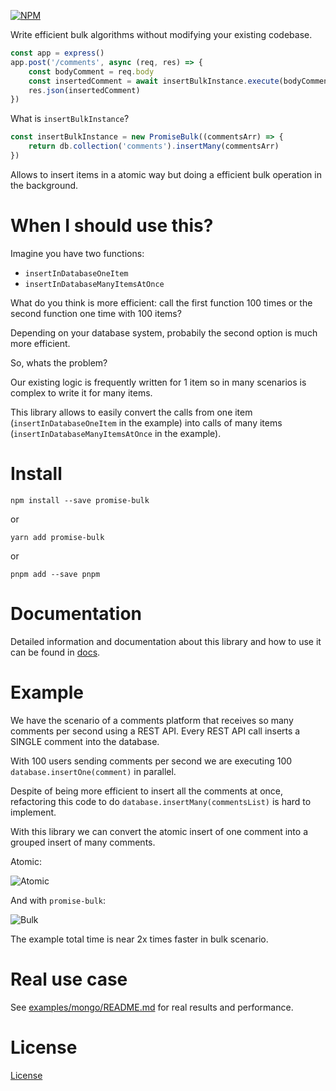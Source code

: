 
[![NPM](https://nodei.co/npm/promise-bulk.png?compact=true)](https://npmjs.org/package/promise-bulk)

Write efficient bulk algorithms without modifying your existing codebase.

```js
const app = express()
app.post('/comments', async (req, res) => {
    const bodyComment = req.body
    const insertedComment = await insertBulkInstance.execute(bodyComment)
    res.json(insertedComment)
})
```

What is `insertBulkInstance`?

```js
const insertBulkInstance = new PromiseBulk((commentsArr) => {
    return db.collection('comments').insertMany(commentsArr)
})
```

Allows to insert items in a atomic way but doing a efficient bulk operation in the background.

# When I should use this?

Imagine you have two functions:

- `insertInDatabaseOneItem`
- `insertInDatabaseManyItemsAtOnce`

What do you think is more efficient: call the first function 100 times or the second function one time with 100 items?

Depending on your database system, probabily the second option is much more efficient. 

So, whats the problem?

Our existing logic is frequently written for 1 item so in many scenarios is complex to write it for many items.

This library allows to easily convert the calls from one item (`insertInDatabaseOneItem` in the example) into calls of many items (`insertInDatabaseManyItemsAtOnce` in the example).

# Install

`npm install --save promise-bulk`

or

`yarn add promise-bulk`

or

`pnpm add --save pnpm`

# Documentation

Detailed information and documentation about this library and how to use it can be found in [docs](https://tomymolina.github.io/promise-bulk/modules.html).

# Example

We have the scenario of a comments platform that receives so many comments per second using a REST API.
Every REST API call inserts a SINGLE comment into the database. 

With 100 users sending comments per second we are executing 100 `database.insertOne(comment)` in parallel.

Despite of being more efficient to insert all the comments at once, refactoring this code to do `database.insertMany(commentsList)` is hard to implement.

With this library we can convert the atomic insert of one comment into a grouped insert of many comments.

Atomic:

![Atomic](https://github.com/tomymolina/promise-bulk/raw/master/static/atomic.png)

And with `promise-bulk`:

![Bulk](https://github.com/tomymolina/promise-bulk/raw/master/static/bulk.png)

The example total time is near 2x times faster in bulk scenario.

# Real use case

See [examples/mongo/README.md](./examples/mongo/README.md) for real results and performance.

# License

[License](./LICENSE.md)